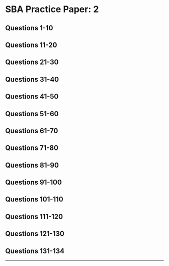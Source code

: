 SBA Practice Paper: 2
=====================

## Questions 1-10
## Questions 11-20
## Questions 21-30
## Questions 31-40
## Questions 41-50

## Questions 51-60
## Questions 61-70
## Questions 71-80
## Questions 81-90
## Questions 91-100

## Questions 101-110
## Questions 111-120
## Questions 121-130
## Questions 131-134

---
